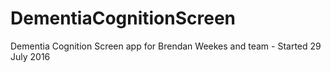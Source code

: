 # DementiaCognitionScreen
Dementia Cognition Screen app for Brendan Weekes and team - Started 29 July 2016
